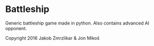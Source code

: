 # Battleship
Generic battleship game made in python. Also contains advanced AI opponent.

Copyright 2016 Jakob Zmrzlikar & Jon Mikoš

